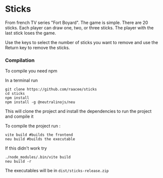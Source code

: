 # Sticks

From french TV series "Fort Boyard".
The game is simple. There are 20 sticks. Each player can draw one, two, or three sticks. The player with the last stick loses the game.

Use the keys to select the number of sticks you want to remove and use the Return key to remove the sticks.

### Compilation

To compile you need npm

In a terminal run 

```shell
git clone https://github.com/raacee/sticks
cd sticks
npm install 
npm install -g @neutralinojs/neu
```

This will clone the project and install the dependencies to run the project and compile it

To compile the project run :

```shell
vite build #builds the frontend
neu build #builds the executable
```

If this didn't work try
```shell
./node_modules/.bin/vite build
neu build -r
```

The executables will be in ```dist/sticks-release.zip```
